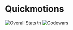 # Quickmotions
![Overall Stats](https://github-readme-stats.vercel.app/api?username=Quickmotions&count_private=true&show_icons=true&hide=contribs)
\n
![Codewars](https://github.r2v.ch/codewars?user=Quickmotions)
